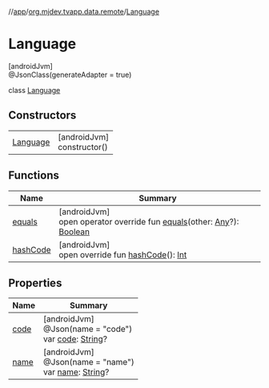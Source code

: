 //[app](../../../index.md)/[org.mjdev.tvapp.data.remote](../index.md)/[Language](index.md)

# Language

[androidJvm]\
@JsonClass(generateAdapter = true)

class [Language](index.md)

## Constructors

| | |
|---|---|
| [Language](-language.md) | [androidJvm]<br>constructor() |

## Functions

| Name | Summary |
|---|---|
| [equals](equals.md) | [androidJvm]<br>open operator override fun [equals](equals.md)(other: [Any](https://kotlinlang.org/api/latest/jvm/stdlib/kotlin/-any/index.html)?): [Boolean](https://kotlinlang.org/api/latest/jvm/stdlib/kotlin/-boolean/index.html) |
| [hashCode](hash-code.md) | [androidJvm]<br>open override fun [hashCode](hash-code.md)(): [Int](https://kotlinlang.org/api/latest/jvm/stdlib/kotlin/-int/index.html) |

## Properties

| Name | Summary |
|---|---|
| [code](code.md) | [androidJvm]<br>@Json(name = &quot;code&quot;)<br>var [code](code.md): [String](https://kotlinlang.org/api/latest/jvm/stdlib/kotlin/-string/index.html)? |
| [name](name.md) | [androidJvm]<br>@Json(name = &quot;name&quot;)<br>var [name](name.md): [String](https://kotlinlang.org/api/latest/jvm/stdlib/kotlin/-string/index.html)? |
